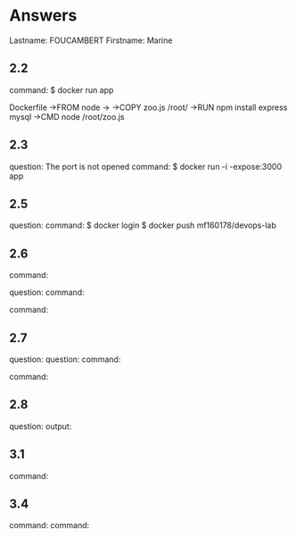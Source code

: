 # Answers

Lastname: FOUCAMBERT
Firstname: Marine

## 2.2
command: $ docker run app

Dockerfile
		->FROM node
		->
		->COPY zoo.js /root/
		->RUN npm install express mysql
		->CMD node /root/zoo.js

## 2.3
question: The port is not opened
command:  $ docker run -i -expose:3000 app

## 2.5
question:
command: $ docker login
		 $ docker push mf160178/devops-lab

## 2.6
command:

question:
command:

command:

## 2.7
question:
question:
command:

command:

## 2.8
question:
output:

## 3.1
command:

## 3.4
command:
command:
